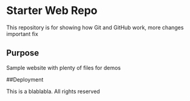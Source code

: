 # Starter Web Repo

This repository is for showing how Git and GitHub work, more changes important fix

## Purpose

Sample website with plenty of files for demos

##Deployment

This is a blablabla. All rights reserved